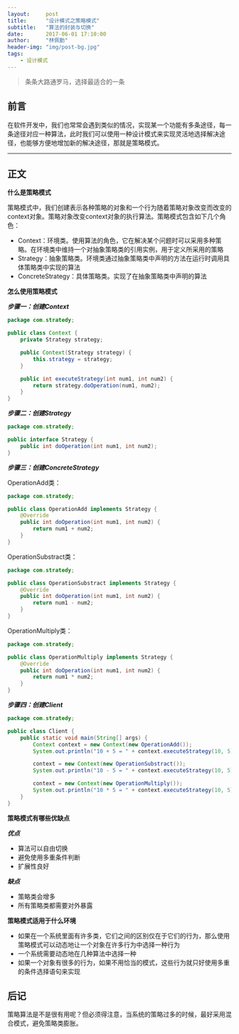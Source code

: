 ```yaml
---
layout:     post
title:      "设计模式之策略模式"
subtitle:   "算法的封装与切换"
date:       2017-06-01 17:10:00
author:     "林佩勤"
header-img: "img/post-bg.jpg"
tags:
    - 设计模式
---
```


> 条条大路通罗马，选择最适合的一条
>


## 前言

在软件开发中，我们也常常会遇到类似的情况，实现某一个功能有多条途径，每一条途径对应一种算法，此时我们可以使用一种设计模式来实现灵活地选择解决途径，也能够方便地增加新的解决途径，那就是策略模式。

---

## 正文

**什么是策略模式**

策略模式中，我们创建表示各种策略的对象和一个行为随着策略对象改变而改变的context对象。策略对象改变context对象的执行算法。策略模式包含如下几个角色：

- Context：环境类。使用算法的角色，它在解决某个问题时可以采用多种策略。在环境类中维持一个对抽象策略类的引用实例，用于定义所采用的策略
- Strategy：抽象策略类。环境类通过抽象策略类中声明的方法在运行时调用具体策略类中实现的算法
- ConcreteStrategy：具体策略类。实现了在抽象策略类中声明的算法

**怎么使用策略模式**

***步骤一：创建Context***

```java
package com.stratedy;

public class Context {
	private Strategy strategy;

	public Context(Strategy strategy) {
		this.strategy = strategy;
	}

	public int executeStrategy(int num1, int num2) {
		return strategy.doOperation(num1, num2);
	}
}
```

***步骤二：创建Strategy***

```java
package com.stratedy;

public interface Strategy {
	public int doOperation(int num1, int num2);
}
```

***步骤三：创建ConcreteStrategy***

OperationAdd类：

```java
package com.stratedy;

public class OperationAdd implements Strategy {
	@Override
	public int doOperation(int num1, int num2) {
		return num1 + num2;
	}
}
```

OperationSubstract类：

```java
package com.stratedy;

public class OperationSubstract implements Strategy {
	@Override
	public int doOperation(int num1, int num2) {
		return num1 - num2;
	}
}
```

OperationMultiply类：

```java
package com.stratedy;

public class OperationMultiply implements Strategy {
	@Override
	public int doOperation(int num1, int num2) {
		return num1 * num2;
	}
}
```

***步骤四：创建Client***

```java
package com.stratedy;

public class Client {
	public static void main(String[] args) {
		Context context = new Context(new OperationAdd());
		System.out.println("10 + 5 = " + context.executeStrategy(10, 5));

		context = new Context(new OperationSubstract());
		System.out.println("10 - 5 = " + context.executeStrategy(10, 5));

		context = new Context(new OperationMultiply());
		System.out.println("10 * 5 = " + context.executeStrategy(10, 5));
	}
}
```

**策略模式有哪些优缺点**

***优点***

- 算法可以自由切换
- 避免使用多重条件判断
- 扩展性良好


***缺点***

- 策略类会增多
- 所有策略类都需要对外暴露


**策略模式适用于什么环境**

- 如果在一个系统里面有许多类，它们之间的区别仅在于它们的行为，那么使用策略模式可以动态地让一个对象在许多行为中选择一种行为
- 一个系统需要动态地在几种算法中选择一种
- 如果一个对象有很多的行为，如果不用恰当的模式，这些行为就只好使用多重的条件选择语句来实现


## 后记

策略算法是不是很有用呢？但必须得注意，当系统的策略过多的时候，最好采用混合模式，避免策略类膨胀。
